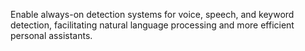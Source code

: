 Enable always-on detection systems for voice, speech, and keyword detection, facilitating natural language processing and more efficient personal assistants.